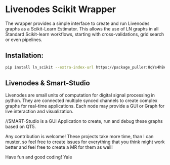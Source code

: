 # Livenodes Scikit Wrapper

The wrapper provides a simple interface to create and run Livenodes graphs as a Scikit-Learn Estimator. This allows the use of LN graphs in all Standard Scikit-learn workflows, starting with cross-validations, grid search or even pipelines.

## Installation:

```bash
pip install ln_scikit --extra-index-url https://package_puller:8qYs4hBAsmAHJ5AdS_y9@gitlab.csl.uni-bremen.de/api/v4/groups/368/-/packages/pypi/simple
```

## Livenodes & Smart-Studio
Livenodes are small units of computation for digital signal processing in python. They are connected multiple synced channels to create complex graphs for real-time applications. Each node may provide a GUI or Graph for live interaction and visualization.

//SMART-Studio is a GUI Application to create, run and debug these graphs based on QT5.

Any contribution is welcome! These projects take more time, than I can muster, so feel free to create issues for everything that you think might work better and feel free to create a MR for them as well!

Have fun and good coding!
Yale